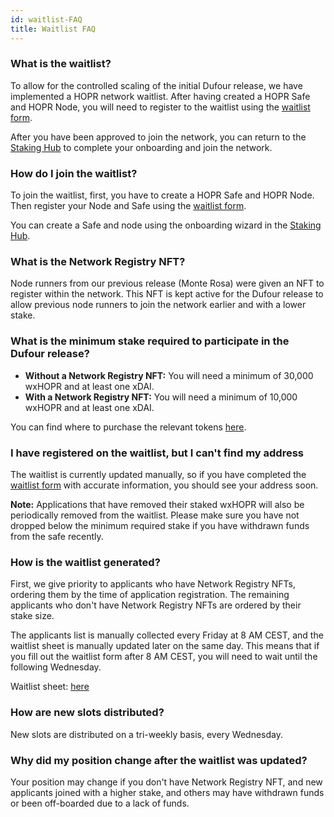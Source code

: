 ```yaml
---
id: waitlist-FAQ
title: Waitlist FAQ
---
```


### What is the waitlist?

To allow for the controlled scaling of the initial Dufour release, we have implemented a HOPR network waitlist. After having created a HOPR Safe and HOPR Node, you will need to register to the waitlist using the [waitlist form](https://cryptpad.fr/form/#/2/form/view/7TwSgsF+CnW-aw24uyPlE4Gej3DX-jjeYmyk9-Q-6RQ). 

After you have been approved to join the network, you can return to the [Staking Hub](https://hub.hoprnet.org/) to complete your onboarding and join the network.

### How do I join the waitlist?

To join the waitlist, first, you have to create a HOPR Safe and HOPR Node. Then register your Node and Safe using the [waitlist form](https://cryptpad.fr/form/#/2/form/view/7TwSgsF+CnW-aw24uyPlE4Gej3DX-jjeYmyk9-Q-6RQ). 

You can create a Safe and node using the onboarding wizard in the [Staking Hub](https://hub.hoprnet.org/).

### What is the Network Registry NFT?

Node runners from our previous release (Monte Rosa) were given an NFT to register within the network. This NFT is kept active for the Dufour release to allow previous node runners to join the network earlier and with a lower stake.

### What is the minimum stake required to participate in the Dufour release?

- **Without a Network Registry NFT:** You will need a minimum of 30,000 wxHOPR and at least one xDAI.
- **With a Network Registry NFT:** You will need a minimum of 10,000 wxHOPR and at least one xDAI.

You can find where to purchase the relevant tokens [here](../staking/how-to-get-hopr.md).

### I have registered on the waitlist, but I can't find my address

The waitlist is currently updated manually, so if you have completed the [waitlist form](https://cryptpad.fr/form/#/2/form/view/7TwSgsF+CnW-aw24uyPlE4Gej3DX-jjeYmyk9-Q-6RQ) with accurate information, you should see your address soon. 

**Note:** Applications that have removed their staked wxHOPR will also be periodically removed from the waitlist. Please make sure you have not dropped below the minimum required stake if you have withdrawn funds from the safe recently.

### How is the waitlist generated?

First, we give priority to applicants who have Network Registry NFTs, ordering them by the time of application registration. The remaining applicants who don't have Network Registry NFTs are ordered by their stake size.

The applicants list is manually collected every Friday at 8 AM CEST, and the waitlist sheet is manually updated later on the same day. This means that if you fill out the waitlist form after 8 AM CEST, you will need to wait until the following Wednesday.

Waitlist sheet: [here](https://cryptpad.fr/form/#/2/form/view/7TwSgsF+CnW-aw24uyPlE4Gej3DX-jjeYmyk9-Q-6RQ)

### How are new slots distributed?

New slots are distributed on a tri-weekly basis, every Wednesday.

### Why did my position change after the waitlist was updated?

Your position may change if you don't have Network Registry NFT, and new applicants joined with a higher stake, and others may have withdrawn funds or been off-boarded due to a lack of funds.